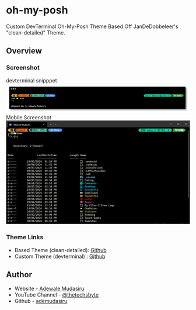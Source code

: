# oh-my-posh
Custom DevTerminal Oh-My-Posh Theme Based Off JanDeDobbeleer's "clean-detailed" Theme.

## Overview

### Screenshot

devterminal snipppet
![Desktop Screenshot](./screenshots/oh-my-posh%20devterminal%20theme.png)
Mobile Screenshot <br />
![Mobile Screenshot](./screenshots/oh-my-posh%20devterminal%20windows.png)

### Theme Links

- Based Theme (clean-detailed): [Github](https://github.com/JanDeDobbeleer/oh-my-posh/blob/main/themes/clean-detailed.omp.json)
- Custom Theme (devterminal) : [Github](https://github.com/adewalemudasiru/oh-my-posh)

## Author

- Website - [Adewale Mudasiru](https://techsbyte)
- YouTube Channel - [@thetechsbyte](https://www.youtube.com/@thetechsbyte)
- Github - [ademudasiru](https://github.com/adewalemudasiru)